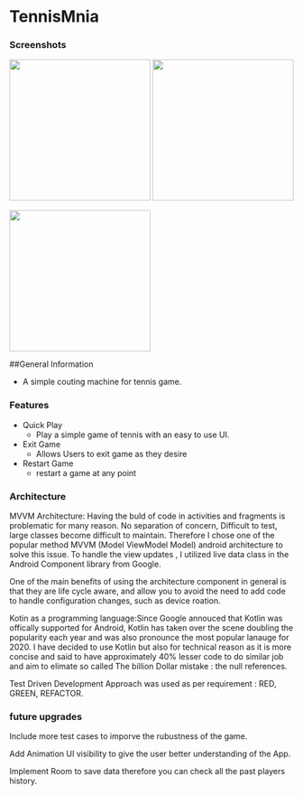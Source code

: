 # TennisMnia

### Screenshots
<image src="screenshots/screen_1.png" width="250"> <image src="screenshots/screen_2.png" width="250"> 

<image src="screenshots/screen_3.png" width="250">

##General Information
- A simple couting machine for tennis game. 

### Features

- Quick Play
  - Play a simple game of tennis with an easy to use UI.
- Exit Game
  - Allows Users to exit game as they desire
- Restart Game
  - restart a game at any point  


### Architecture
MVVM  Architecture: Having the buld of code in activities and fragments is problematic for many reason. No separation of concern, Difficult to test,
large classes become difficult to maintain. Therefore I chose one of the popular method MVVM (Model ViewModel Model) android architecture to solve this 
issue. To handle the view updates , I utilized live data class in the Android Component library from Google.

One of the main benefits of using the architecture component in general is that they are life cycle aware, and allow you to avoid the need to add code
to handle configuration changes, such as device roation.

Kotin as a programming language:Since Google annouced that Kotlin was offically supported for Android, Kotlin has taken over the scene doubling the popularity
each year and was also pronounce the most popular lanauge for 2020. I have decided to use Kotlin but also for technical reason as it is more concise and said
to have approximately 40% lesser code to do similar job and aim to elimate so called The billion Dollar mistake : the null references.

Test Driven Development Approach was used as per requirement : RED, GREEN, REFACTOR. 


### future upgrades
Include more test cases to imporve the rubustness of the game.

Add Animation UI visibility to give the user better understanding of the App. 

Implement Room to save data therefore you can check all the past players history.
